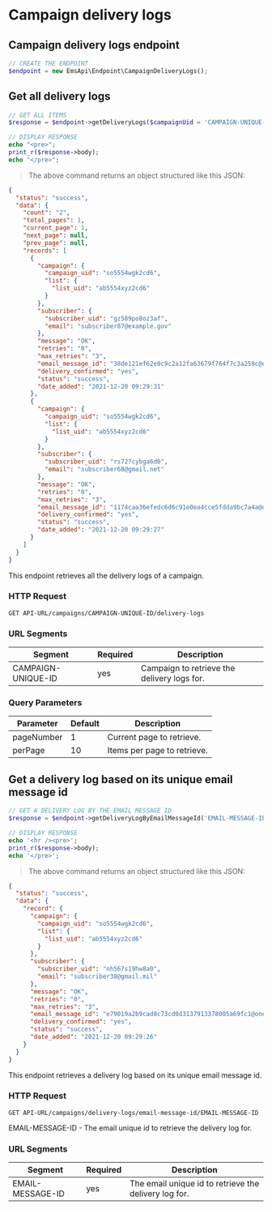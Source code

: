 # Campaign delivery logs

## Campaign delivery logs endpoint
```php
// CREATE THE ENDPOINT
$endpoint = new EmsApi\Endpoint\CampaignDeliveryLogs();
```

## Get all delivery logs
```php
// GET ALL ITEMS
$response = $endpoint->getDeliveryLogs($campaignUid = 'CAMPAIGN-UNIQUE-ID', $pageNumber = 1, $perPage = 10);

// DISPLAY RESPONSE
echo "<pre>";
print_r($response->body);
echo "</pre>";
```

> The above command returns an object structured like this JSON:

```json
{
  "status": "success",
  "data": {
    "count": "2",
    "total_pages": 1,
    "current_page": 1,
    "next_page": null,
    "prev_page": null,
    "records": [
      {
        "campaign": {
          "campaign_uid": "so5554wgk2cd6",
          "list": {
            "list_uid": "ab5554xyz2cd6"
          }
        },
        "subscriber": {
          "subscriber_uid": "gz589po8oz3af",
          "email": "subscriber87@example.gov"
        },
        "message": "OK",
        "retries": "0",
        "max_retries": "3",
        "email_message_id": "38de121ef62e8c9c2a12fa63679f764f7c3a259c@onetwist.com",
        "delivery_confirmed": "yes",
        "status": "success",
        "date_added": "2021-12-20 09:29:31"
      },
      {
        "campaign": {
          "campaign_uid": "so5554wgk2cd6",
          "list": {
            "list_uid": "ab5554xyz2cd6"
          }
        },
        "subscriber": {
          "subscriber_uid": "rs727cybga6d0",
          "email": "subscriber68@gmail.net"
        },
        "message": "OK",
        "retries": "0",
        "max_retries": "3",
        "email_message_id": "1174caa36efedc6d6c91e0ea4cce5fdda9bc7a4a@onetwist.com",
        "delivery_confirmed": "yes",
        "status": "success",
        "date_added": "2021-12-20 09:29:27"
      }
    ]
  }
}
```

This endpoint retrieves all the delivery logs of a campaign.

### HTTP Request

`GET API-URL/campaigns/CAMPAIGN-UNIQUE-ID/delivery-logs`

### URL Segments

| Segment            | Required | Description                                 |
|--------------------|----------|---------------------------------------------|
| CAMPAIGN-UNIQUE-ID | yes      | Campaign to retrieve the delivery logs for. |

### Query Parameters

| Parameter  | Default | Description                 |
|------------|---------|-----------------------------|
| pageNumber | 1       | Current page to retrieve.   |
| perPage    | 10      | Items per page to retrieve. |


## Get a delivery log based on its unique email message id
```php
// GET A DELIVERY LOG BY THE EMAIL MESSAGE ID
$response = $endpoint->getDeliveryLogByEmailMessageId('EMAIL-MESSAGE-ID');

// DISPLAY RESPONSE
echo '<hr /><pre>';
print_r($response->body);
echo '</pre>';
```

> The above command returns an object structured like this JSON:

```json
{
  "status": "success",
  "data": {
    "record": {
      "campaign": {
        "campaign_uid": "so5554wgk2cd6",
        "list": {
          "list_uid": "ab5554xyz2cd6"
        }
      },
      "subscriber": {
        "subscriber_uid": "nh567s19hw8a0",
        "email": "subscriber38@gmail.mil"
      },
      "message": "OK",
      "retries": "0",
      "max_retries": "3",
      "email_message_id": "e79019a2b9cad8c73cd0d3137913378005a69fc1@onetwist.com",
      "delivery_confirmed": "yes",
      "status": "success",
      "date_added": "2021-12-20 09:29:26"
    }
  }
}
```

This endpoint retrieves a delivery log based on its unique email message id.

### HTTP Request

`GET API-URL/campaigns/delivery-logs/email-message-id/EMAIL-MESSAGE-ID`

EMAIL-MESSAGE-ID - The email unique id to retrieve the delivery log for.

### URL Segments

| Segment          | Required | Description                                           |
|------------------|----------|-------------------------------------------------------|
| EMAIL-MESSAGE-ID | yes      | The email unique id to retrieve the delivery log for. |
